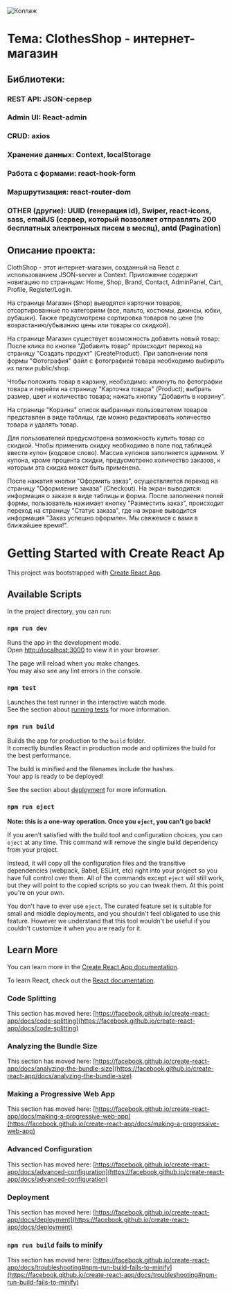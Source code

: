 ![Коллаж](https://user-images.githubusercontent.com/83341999/185465189-4dd1be6a-b6fa-41b9-bf41-ab691439bd10.png)

# Тема: ClothesShop - интернет-магазин

## Библиотеки:
### REST API: JSON-сервер
### Admin UI: React-admin
### CRUD: axios
### Хранение данных: Context, localStorage
### Работа с формами: react-hook-form
### Маршрутизация: react-router-dom
### OTHER (другие): UUID (генерация id), Swiper, react-icons, sass, emailJS (сервер, который позволяет отправлять 200 бесплатных электронных писем в месяц), antd (Pagination)

## Описание проекта: 
ClothShop - этот интернет-магазин, созданный на React с использованием JSON-server и Context. 
Приложение содержит новигацию по страницам: Home, Shop, Brand, Contact, AdminPanel, Cart, Profile, Register/Login.

На странице Магазин (Shop) выводятся карточки товаров, отсортированные по категориям (все, пальто, костюмы, джинсы, юбки, рубашки). Также предусмотрена сортировка товаров по цене (по возрастанию/убыванию цены или товары со скидкой).

На странице Магазин существует возможность добавить новый товар: После клика по кнопке "Добавить товар" происходит переход на страницу "Создать продукт" (CreateProduct). При заполнении поля формы "Фотография" файл с фотографией товара необходимо выбирать из папки public/shop.

Чтобы положить товар в карзину, необходимо: кликнуть по фотографии товара и перейти на страницу "Карточка товара" (Product); выбрать размер, цвет и количество товара; нажать кнопку "Добавить в корзину".

На странице "Корзина" список выбранных пользователем товаров представлен в виде таблицы, где можно редактировать количество товара и удалять товар. 

Для пользователей предусмотрена возможность купить товар со скидкой. Чтобы применить скидку необходимо в поле под таблицей ввести купон (кодовое слово). Массив купонов заполняется админом. У купона, кроме процента скидки, предусмотрено количество заказов, к которым эта скидка может быть применена.

После нажатия кнопки "Оформить заказ", осуществляется переход на страницу "Оформление заказа" (Checkout). На экран выводится: информация о заказе в виде таблицы и форма. После заполнения полей формы, пользователь нажимает кнопку "Разместить заказ", происходит переход на страницу "Статус заказа", где на экране выводится информация "Заказ успешно оформлен. Мы свяжемся с вами в ближайшее время!". 

# Getting Started with Create React Ap

This project was bootstrapped with [Create React App](https://github.com/facebook/create-react-app).

## Available Scripts

In the project directory, you can run:

### `npm run dev`

Runs the app in the development mode.\
Open [http://localhost:3000](http://localhost:3000) to view it in your browser.

The page will reload when you make changes.\
You may also see any lint errors in the console.

### `npm test`

Launches the test runner in the interactive watch mode.\
See the section about [running tests](https://facebook.github.io/create-react-app/docs/running-tests) for more information.

### `npm run build`

Builds the app for production to the `build` folder.\
It correctly bundles React in production mode and optimizes the build for the best performance.

The build is minified and the filenames include the hashes.\
Your app is ready to be deployed!

See the section about [deployment](https://facebook.github.io/create-react-app/docs/deployment) for more information.

### `npm run eject`

**Note: this is a one-way operation. Once you `eject`, you can't go back!**

If you aren't satisfied with the build tool and configuration choices, you can `eject` at any time. This command will remove the single build dependency from your project.

Instead, it will copy all the configuration files and the transitive dependencies (webpack, Babel, ESLint, etc) right into your project so you have full control over them. All of the commands except `eject` will still work, but they will point to the copied scripts so you can tweak them. At this point you're on your own.

You don't have to ever use `eject`. The curated feature set is suitable for small and middle deployments, and you shouldn't feel obligated to use this feature. However we understand that this tool wouldn't be useful if you couldn't customize it when you are ready for it.

## Learn More

You can learn more in the [Create React App documentation](https://facebook.github.io/create-react-app/docs/getting-started).

To learn React, check out the [React documentation](https://reactjs.org/).

### Code Splitting

This section has moved here: [https://facebook.github.io/create-react-app/docs/code-splitting](https://facebook.github.io/create-react-app/docs/code-splitting)

### Analyzing the Bundle Size

This section has moved here: [https://facebook.github.io/create-react-app/docs/analyzing-the-bundle-size](https://facebook.github.io/create-react-app/docs/analyzing-the-bundle-size)

### Making a Progressive Web App

This section has moved here: [https://facebook.github.io/create-react-app/docs/making-a-progressive-web-app](https://facebook.github.io/create-react-app/docs/making-a-progressive-web-app)

### Advanced Configuration

This section has moved here: [https://facebook.github.io/create-react-app/docs/advanced-configuration](https://facebook.github.io/create-react-app/docs/advanced-configuration)

### Deployment

This section has moved here: [https://facebook.github.io/create-react-app/docs/deployment](https://facebook.github.io/create-react-app/docs/deployment)

### `npm run build` fails to minify

This section has moved here: [https://facebook.github.io/create-react-app/docs/troubleshooting#npm-run-build-fails-to-minify](https://facebook.github.io/create-react-app/docs/troubleshooting#npm-run-build-fails-to-minify)
